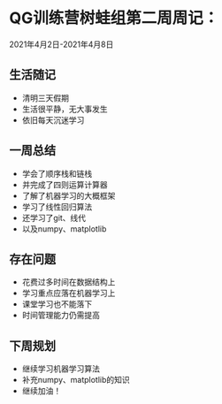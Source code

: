 # QG训练营树蛙组第二周周记：
2021年4月2日-2021年4月8日

## 生活随记

- 清明三天假期
- 生活很平静，无大事发生
- 依旧每天沉迷学习

## 一周总结

- 学会了顺序栈和链栈
- 并完成了四则运算计算器
- 了解了机器学习的大概框架
- 学习了线性回归算法
- 还学习了git、线代
- 以及numpy、matplotlib

## 存在问题

- 花费过多时间在数据结构上
- 学习重点应落在机器学习上
- 课堂学习也不能落下
- 时间管理能力仍需提高

## 下周规划

- 继续学习机器学习算法
- 补充numpy、matplotlib的知识
- 继续加油！

